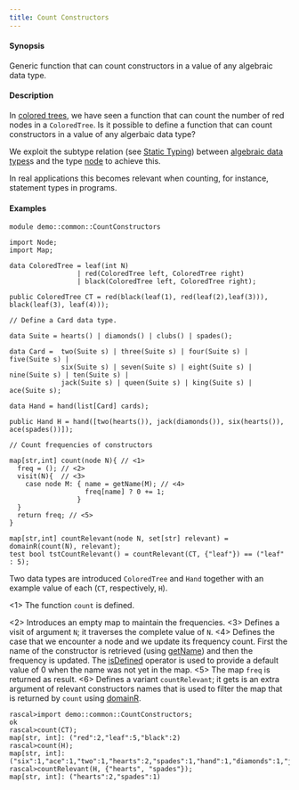 ```yaml
---
title: Count Constructors
---
```


#### Synopsis

Generic function that can count constructors in a value of any algebraic data type.

#### Description

In [colored trees](../../../Recipes/Common/ColoredTrees), we have seen a function that can count the number of red nodes in a `ColoredTree`.
Is it possible to define a function that can count constructors in a value of any algerbaic data type?

We exploit the subtype relation (see [Static Typing](../../../RascalConcepts/StaticTyping)) 
between [algebraic data types](../../../Rascal/Declarations/AlgebraicDataType)s 
and the type [node](../../../Rascal/Expressions/Values/Node) to achieve this.

In real applications this becomes relevant when counting, for instance, statement types in programs.

#### Examples


```rascal
module demo::common::CountConstructors

import Node;
import Map;

data ColoredTree = leaf(int N)      
                 | red(ColoredTree left, ColoredTree right) 
                 | black(ColoredTree left, ColoredTree right);
                 
public ColoredTree CT = red(black(leaf(1), red(leaf(2),leaf(3))), black(leaf(3), leaf(4)));

// Define a Card data type.
             
data Suite = hearts() | diamonds() | clubs() | spades();

data Card =  two(Suite s) | three(Suite s) | four(Suite s) | five(Suite s) |
             six(Suite s) | seven(Suite s) | eight(Suite s) | nine(Suite s) | ten(Suite s) |
             jack(Suite s) | queen(Suite s) | king(Suite s) | ace(Suite s);
             
data Hand = hand(list[Card] cards);

public Hand H = hand([two(hearts()), jack(diamonds()), six(hearts()), ace(spades())]);

// Count frequencies of constructors

map[str,int] count(node N){ // <1>
  freq = (); // <2>
  visit(N){  // <3>
    case node M: { name = getName(M); // <4>
                   freq[name] ? 0 += 1; 
                 }
  }
  return freq; // <5>
}

map[str,int] countRelevant(node N, set[str] relevant) = domainR(count(N), relevant);
test bool tstCountRelevant() = countRelevant(CT, {"leaf"}) == ("leaf" : 5);

```

                
Two data types are introduced `ColoredTree` and `Hand` together
with an example value of each (`CT`, respectively, `H`).

<1> The function `count` is defined.

<2> Introduces an empty map to maintain the frequencies.
<3> Defines a visit of argument `N`; it traverses the complete value of `N`.
<4> Defines the case that we encounter a node and we update its frequency count.
  First the name of the constructor is retrieved (using [getName](../../../Library/Node.md#Node-getName)) and then the
  frequency is updated. The [isDefined](../../../Rascal/Statements/Assignment/IsDefined) operator is used to provide a default value of 0 when
  the name was not yet in the map.
<5> The map `freq` is returned as result.
<6> Defines a variant `countRelevant`; it gets is an extra argument of relevant constructors
names that is used to filter the map that is returned by `count` using [domainR](../../../Library/Map.md#Map-domainR).


```rascal-shell
rascal>import demo::common::CountConstructors;
ok
rascal>count(CT);
map[str, int]: ("red":2,"leaf":5,"black":2)
rascal>count(H);
map[str, int]: ("six":1,"ace":1,"two":1,"hearts":2,"spades":1,"hand":1,"diamonds":1,"jack":1)
rascal>countRelevant(H, {"hearts", "spades"});
map[str, int]: ("hearts":2,"spades":1)
```


